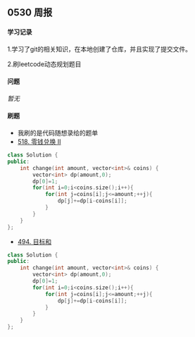 ## 0530 周报
#### 学习记录
1.学习了git的相关知识，在本地创建了仓库，并且实现了提交文件。

2.刷leetcode动态规划题目

#### 问题
*暂无*

#### 刷题
* 我刷的是代码随想录给的题单
* [518. 零钱兑换 II](https://leetcode.cn/problems/coin-change-ii/)
```c++
class Solution {
public:
    int change(int amount, vector<int>& coins) {
        vector<int> dp(amount,0);
        dp[0]=1;
        for(int i=0;i<coins.size();i++){
            for(int j=coins[i];j<=amount;++j){
                dp[j]+=dp[i-coins[i]];
            }
        }
    }
};
```
* [494. 目标和](https://leetcode.cn/problems/target-sum/)
```c++
class Solution {
public:
    int change(int amount, vector<int>& coins) {
        vector<int> dp(amount,0);
        dp[0]=1;
        for(int i=0;i<coins.size();i++){
            for(int j=coins[i];j<=amount;++j){
                dp[j]+=dp[i-coins[i]];
            }
        }
    }
};
```